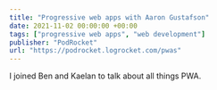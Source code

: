 ```yaml
---
title: "Progressive web apps with Aaron Gustafson"
date: 2021-11-02 00:00:00 +00:00
tags: ["progressive web apps", "web development"]
publisher: "PodRocket"
url: "https://podrocket.logrocket.com/pwas"
---
```


I joined Ben and Kaelan to talk about all things PWA.
